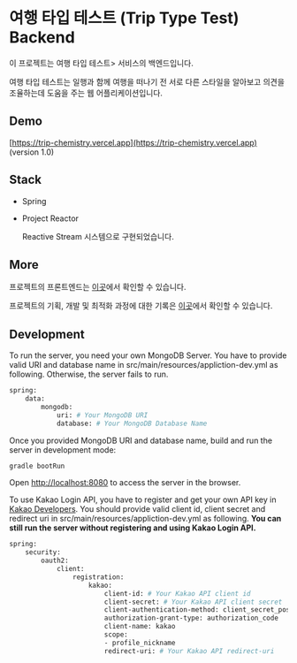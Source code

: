 # 여행 타입 테스트 (Trip Type Test) Backend
 
 이 프로젝트는 여행 타입 테스트> 서비스의 백엔드입니다.
 
 여행 타입 테스트는 일행과 함께 여행을 떠나기 전 서로 다른 스타일을 알아보고 의견을 조율하는데 도움을 주는 웹 어플리케이션입니다.

## Demo

[https://trip-chemistry.vercel.app](https://trip-chemistry.vercel.app) (version 1.0)


## Stack
- Spring 
- Project Reactor
  
  Reactive Stream 시스템으로 구현되었습니다.


## More

프로젝트의 프론트엔드는 [이곳](https://github.com/EAexist/trip-chemistry)에서 확인할 수 있습니다.

프로젝트의 기획, 개발 및 최적화 과정에 대한 기록은 [이곳](https://bush-hippodraco-59e.notion.site/3b8d391b051447d5a2fc444a373d6e99)에서 확인할 수 있습니다.


## Development

To run the server, you need your own MongoDB Server. You have to provide valid URI and database name in src/main/resources/appliction-dev.yml as following. Otherwise, the server fails to run.

```sh
spring:
    data:
        mongodb: 
            uri: # Your MongoDB URI
            database: # Your MongoDB Database Name
```



Once you provided MongoDB URI and database name, build and run the server in development mode:

```sh
gradle bootRun
```
Open [http://localhost:8080](http://localhost:8080) to access the server in the browser.



To use Kakao Login API, you have to register and get your own API key in [Kakao Developers](https://developers.kakao.com/product/kakaoLogin). You should provide valid client id, client secret and redirect uri in src/main/resources/appliction-dev.yml as following. **You can still run the server without registering and using Kakao Login API.**

```sh
spring:
    security: 
        oauth2:
            client:
                registration:
                    kakao:
                        client-id: # Your Kakao API client id
                        client-secret: # Your Kakao API client secret
                        client-authentication-method: client_secret_post
                        authorization-grant-type: authorization_code
                        client-name: kakao
                        scope:
                        - profile_nickname
                        redirect-uri: # Your Kakao API redirect-uri
```
